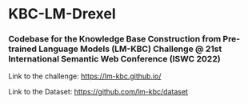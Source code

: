 # KBC-LM-Drexel
### Codebase for the Knowledge Base Construction from Pre-trained Language Models (LM-KBC) Challenge @ 21st International Semantic Web Conference (ISWC 2022)

Link to the challenge: https://lm-kbc.github.io/

Link to the Dataset: https://github.com/lm-kbc/dataset
